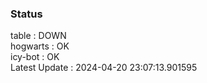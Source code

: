 ### Status


table : DOWN  
hogwarts : OK  
icy-bot : OK  
Latest Update : 2024-04-20 23:07:13.901595
